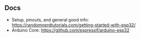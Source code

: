 

## Docs
- Setup, pinouts, and general good info: https://randomnerdtutorials.com/getting-started-with-esp32/
- Arduino Core: https://github.com/espressif/arduino-esp32
